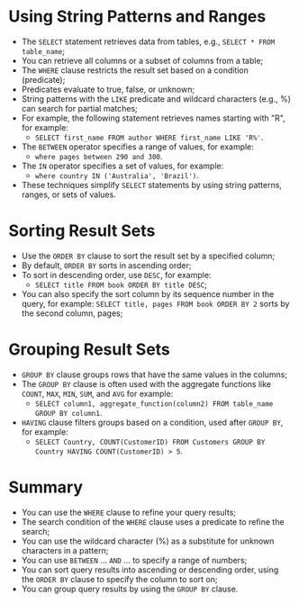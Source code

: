 # Using String Patterns and Ranges

 - The `SELECT` statement retrieves data from tables, e.g., `SELECT * FROM table_name`;
 - You can retrieve all columns or a subset of columns from a table;
 - The `WHERE` clause restricts the result set based on a condition (predicate);
 - Predicates evaluate to true, false, or unknown;
 - String patterns with the `LIKE` predicate and wildcard characters (e.g., %) can search for partial matches;
 - For example, the following statement retrieves names starting with "R", for example: 
    - `SELECT first_name FROM author WHERE first_name LIKE 'R%'`.
 - The `BETWEEN` operator specifies a range of values, for example:
    - `where pages between 290 and 300`.
 - The `IN` operator specifies a set of values, for example:
    - `where country IN ('Australia', 'Brazil')`.
 - These techniques simplify `SELECT` statements by using string patterns, ranges, or sets of values.

# Sorting Result Sets

- Use the `ORDER BY` clause to sort the result set by a specified column;
- By default, `ORDER BY` sorts in ascending order;
- To sort in descending order, use `DESC`, for example: 
    - `SELECT title FROM book ORDER BY title DESC`;
- You can also specify the sort column by its sequence number in the query, for example: `SELECT title, pages FROM book ORDER BY 2` sorts by the second column, pages;

# Grouping Result Sets

- `GROUP BY` clause groups rows that have the same values in the columns;
- The `GROUP BY` clause is often used with the aggregate functions like `COUNT`, `MAX`, `MIN`, `SUM`, and `AVG` for example:
    - `SELECT column1, aggregate_function(column2) FROM table_name GROUP BY column1`.
- `HAVING` clause filters groups based on a condition, used after `GROUP BY`, for example:
    - `SELECT Country, COUNT(CustomerID) FROM Customers GROUP BY Country HAVING COUNT(CustomerID) > 5`.

# Summary

 - You can use the `WHERE` clause to refine your query results; 
 - The search condition of the `WHERE` clause uses a predicate to refine the search; 
 - You can use the wildcard character (%) as a substitute for unknown characters in a pattern; 
 - You can use `BETWEEN` ... `AND` ... to specify a range of numbers; 
 - You can sort query results into ascending or descending order, using the `ORDER BY` clause to specify the column to sort on; 
 - You can group query results by using the `GROUP BY` clause. 
